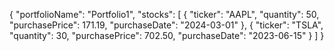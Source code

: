 {
  "portfolioName": "Portfolio1",
  "stocks": [
    {
      "ticker": "AAPL",
      "quantity": 50,
      "purchasePrice": 171.19,
      "purchaseDate": "2024-03-01"
    },
    {
      "ticker": "TSLA",
      "quantity": 30,
      "purchasePrice": 702.50,
      "purchaseDate": "2023-06-15"
    }
  ]
}

